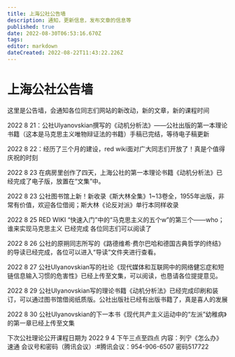 ```yaml
---
title: 上海公社公告墙
description: 通知，更新信息，发布文章的信息等
published: true
date: 2022-08-30T06:53:16.670Z
tags: 
editor: markdown
dateCreated: 2022-08-22T11:43:22.226Z
---
```


# 上海公社公告墙
这里是公告墙，会通知各位同志们网站的新改动，新的文章，新的课程时间

2022 8 21：公社Ulyanovskian撰写的《动机分析法》——公社出版的第一本理论书籍（这本是马克思主义唯物辩证法的书籍）手稿已完结，等待电子稿更新

2022 8 22：经历了三个月的建设，red wiki面对广大同志们开放了！真是个值得庆祝的时刻

2022 8 23 在病房里创作了四天，上海公社的第一本理论书籍《动机分析法》已经完成了电子版，放置在“文集”中。

2022 8 23 公社图书馆上新！新收录《斯大林全集》1~13卷全，1955年出版，非常有价值，欢迎各位借阅；斯大林《论反对派》单行本同样收录

2022 8 25 RED WIKI “快速入门”中的“马克思主义的五个w”的第三个——who；谁来实现马克思主义 已经完成 各位同志们可以阅读了

2022 8 26 公社的原朔同志所写的《路德维希·费尔巴哈和德国古典哲学的终结》的导读已经完成，各位可以进入“导读”文件夹进行查看。

2022 8 27 公社Ulyanovskian写的社论《现代媒体和互联网中的网络健忘症和短链信息输入习惯的危害性》已经上传至文集，可以阅读，也恳请各位提提意见。

2022 8 29 公社Ulyanovskian写的理论书籍《动机分析法》已经完成印刷和装订，可以通过图书馆借阅纸质版。公社出版社已经有出版书籍了，真是喜人的发展

2022 8 30 公社Ulyanovskian的下一本书《现代共产主义运动中的“左派”幼稚病》的第一章已经上传至文集

下次公社理论公开课程日期为 2022 9 4 下午三点至四点 内容：列宁《怎么办》速通 会议号和密码（腾讯会议）:#腾讯会议：954-906-6507 密码517722
